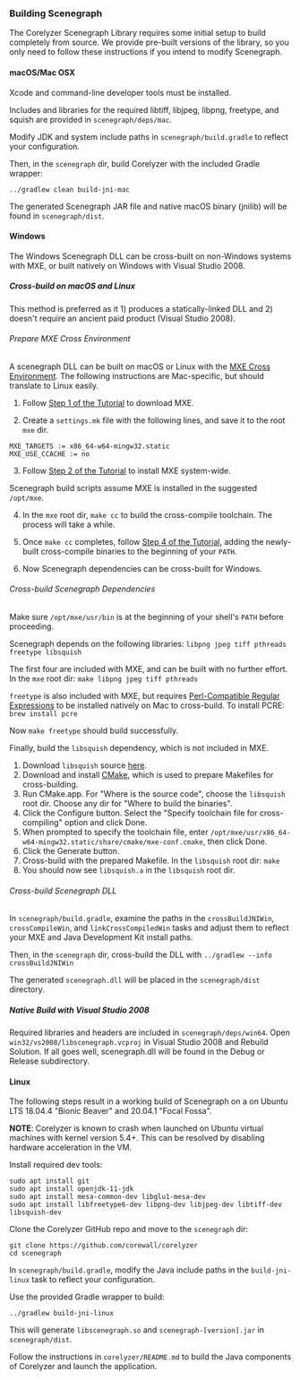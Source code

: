 ### Building Scenegraph

The Corelyzer Scenegraph Library requires some initial setup to build completely from source.  We provide pre-built versions of the library, so you only need to follow these instructions if you intend to modify Scenegraph.

#### macOS/Mac OSX

Xcode and command-line developer tools must be installed.

Includes and libraries for the required libtiff, libjpeg, libpng, freetype, and squish are provided in `scenegraph/deps/mac`.

Modify JDK and system include paths in `scenegraph/build.gradle` to reflect your configuration.

Then, in the `scenegraph` dir, build Corelyzer with the included Gradle wrapper:

    ../gradlew clean build-jni-mac

The generated Scenegraph JAR file and native macOS binary (jnilib) will be found in `scenegraph/dist`.


#### Windows

The Windows Scenegraph DLL can be cross-built on non-Windows systems with MXE, or built natively on Windows with Visual Studio 2008.

##### Cross-build on macOS and Linux

This method is preferred as it 1) produces a statically-linked DLL and 2) doesn't require an ancient paid product (Visual Studio 2008).

###### Prepare MXE Cross Environment

A scenegraph DLL can be built on macOS or Linux with the [MXE Cross Environment](https://mxe.cc). The following instructions are Mac-specific, but should translate to Linux easily.


1. Follow [Step 1 of the Tutorial](https://mxe.cc/#tutorial) to download MXE.

2. Create a `settings.mk` file with the following lines, and save it to the root `mxe` dir.

```
MXE_TARGETS := x86_64-w64-mingw32.static
MXE_USE_CCACHE := no
```

3. Follow [Step 2 of the Tutorial](https://mxe.cc/#tutorial) to install MXE system-wide.

Scenegraph build scripts assume MXE is installed in the suggested `/opt/mxe`.

4. In the `mxe` root dir, `make cc` to build the cross-compile toolchain. The process will take a while.

5. Once `make cc` completes, follow [Step 4 of the Tutorial](https://mxe.cc/#tutorial), adding the newly-built cross-compile binaries to the beginning of your `PATH`.

6. Now Scenegraph dependencies can be cross-built for Windows.

###### Cross-build Scenegraph Dependencies

Make sure `/opt/mxe/usr/bin` is at the beginning of your shell's `PATH` before proceeding.

Scenegraph depends on the following libraries: `libpng jpeg tiff pthreads freetype libsquish`

The first four are included with MXE, and can be built with no further effort. In the `mxe` root dir:
`make libpng jpeg tiff pthreads`

`freetype` is also included with MXE, but requires [Perl-Compatible Regular Expressions](https://www.pcre.org/) to be installed natively on Mac to cross-build. To install PCRE: `brew install pcre`

Now `make freetype` should build successfully.

Finally, build the `libsquish` dependency, which is not included in MXE.
1. Download `libsquish` source [here](https://sourceforge.net/projects/libsquish/files/).
2. Download and install [CMake](https://cmake.org/download/), which is used to prepare Makefiles for cross-building.
3. Run CMake.app. For "Where is the source code", choose the `libsquish` root dir. Choose any dir for "Where to build the binaries".
4. Click the Configure button. Select the "Specify toolchain file for cross-compiling" option and click Done.
5. When prompted to specify the toolchain file, enter `/opt/mxe/usr/x86_64-w64-mingw32.static/share/cmake/mxe-conf.cmake`, then click Done.
6. Click the Generate button.
7. Cross-build with the prepared Makefile. In the `libsquish` root dir: `make`
8. You should now see `libsquish.a` in the `libsquish` root dir.

###### Cross-build Scenegraph DLL

In `scenegraph/build.gradle`, examine the paths in the `crossBuildJNIWin`, `crossCompileWin`, and `linkCrossCompiledWin` tasks and adjust them to reflect your MXE and Java Development Kit install paths.

Then, in the `scenegraph` dir, cross-build the DLL with `../gradlew --info crossBuildJNIWin`

The generated `scenegraph.dll` will be placed in the `scenegraph/dist` directory.


##### Native Build with Visual Studio 2008

Required libraries and headers are included in `scenegraph/deps/win64`. Open `win32/vs2008/libscenegraph.vcproj` in Visual Studio 2008 and Rebuild Solution. If all goes well, scenegraph.dll will be found in the Debug or Release subdirectory.


#### Linux

The following steps result in a working build of Scenegraph on
a on Ubuntu LTS 18.04.4 "Bionic Beaver" and 20.04.1 "Focal Fossa".

**NOTE**: Corelyzer is known to crash when launched on Ubuntu virtual machines with kernel version 5.4+. This can be resolved by disabling hardware acceleration in the VM.

Install required dev tools:

    sudo apt install git
    sudo apt install openjdk-11-jdk
    sudo apt install mesa-common-dev libglu1-mesa-dev
    sudo apt install libfreetype6-dev libpng-dev libjpeg-dev libtiff-dev libsquish-dev

Clone the Corelyzer GitHub repo and move to the `scenegraph` dir:

    git clone https://github.com/corewall/corelyzer
    cd scenegraph

In `scenegraph/build.gradle`, modify the Java include paths in the `build-jni-linux` task
to reflect your configuration.

Use the provided Gradle wrapper to build:

    ../gradlew build-jni-linux

This will generate `libscenegraph.so` and `scenegraph-[version].jar` in `scenegraph/dist`.

Follow the instructions in `corelyzer/README.md` to build the Java components of Corelyzer and launch the application.

